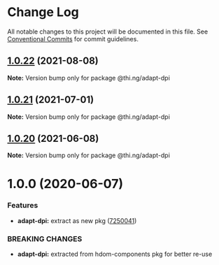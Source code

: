 # Change Log

All notable changes to this project will be documented in this file.
See [Conventional Commits](https://conventionalcommits.org) for commit guidelines.

## [1.0.22](https://github.com/thi-ng/umbrella/compare/@thi.ng/adapt-dpi@1.0.21...@thi.ng/adapt-dpi@1.0.22) (2021-08-08)

**Note:** Version bump only for package @thi.ng/adapt-dpi





## [1.0.21](https://github.com/thi-ng/umbrella/compare/@thi.ng/adapt-dpi@1.0.20...@thi.ng/adapt-dpi@1.0.21) (2021-07-01)

**Note:** Version bump only for package @thi.ng/adapt-dpi





## [1.0.20](https://github.com/thi-ng/umbrella/compare/@thi.ng/adapt-dpi@1.0.19...@thi.ng/adapt-dpi@1.0.20) (2021-06-08)

**Note:** Version bump only for package @thi.ng/adapt-dpi





# 1.0.0 (2020-06-07)


### Features

* **adapt-dpi:** extract as new pkg ([7250041](https://github.com/thi-ng/umbrella/commit/7250041e30995844ac20295bdb36b351f5b2ccc8))


### BREAKING CHANGES

* **adapt-dpi:** extracted from hdom-components pkg for better re-use
